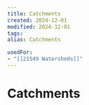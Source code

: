 ```yaml
---
title: Catchments
created: 2024-12-01
modified: 2024-12-01
tags: 
alias: Catchments

usedFor:
- "[[21549 Watersheds]]"
---
```

# Catchments
